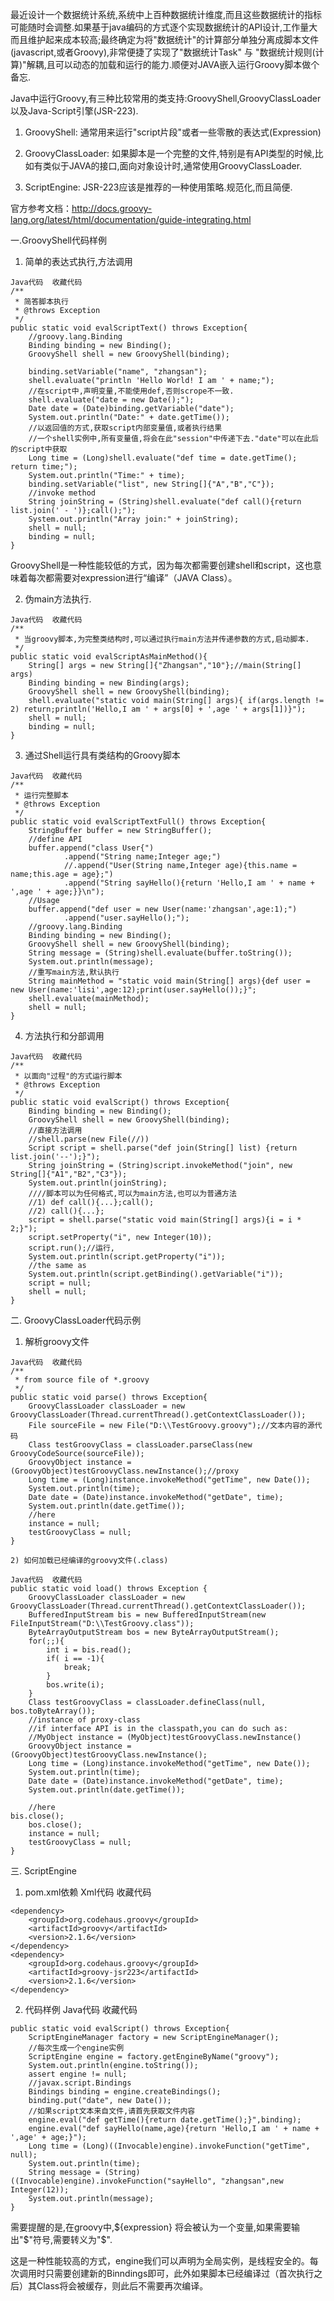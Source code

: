 最近设计一个数据统计系统,系统中上百种数据统计维度,而且这些数据统计的指标可能随时会调整.如果基于java编码的方式逐个实现数据统计的API设计,工作量大而且维护起来成本较高;最终确定为将"数据统计"的计算部分单独分离成脚本文件(javascript,或者Groovy),非常便捷了实现了"数据统计Task" 与 "数据统计规则(计算)"解耦,且可以动态的加载和运行的能力.顺便对JAVA嵌入运行Groovy脚本做个备忘.

Java中运行Groovy,有三种比较常用的类支持:GroovyShell,GroovyClassLoader以及Java-Script引擎(JSR-223).

1) GroovyShell: 通常用来运行"script片段"或者一些零散的表达式(Expression)

2) GroovyClassLoader: 如果脚本是一个完整的文件,特别是有API类型的时候,比如有类似于JAVA的接口,面向对象设计时,通常使用GroovyClassLoader.

3) ScriptEngine: JSR-223应该是推荐的一种使用策略.规范化,而且简便.

官方参考文档：http://docs.groovy-lang.org/latest/html/documentation/guide-integrating.html

一.GroovyShell代码样例

1) 简单的表达式执行,方法调用

```
Java代码  收藏代码
/** 
 * 简答脚本执行 
 * @throws Exception 
 */  
public static void evalScriptText() throws Exception{  
    //groovy.lang.Binding  
    Binding binding = new Binding();  
    GroovyShell shell = new GroovyShell(binding);  
      
    binding.setVariable("name", "zhangsan");  
    shell.evaluate("println 'Hello World! I am ' + name;");  
    //在script中,声明变量,不能使用def,否则scrope不一致.  
    shell.evaluate("date = new Date();");  
    Date date = (Date)binding.getVariable("date");  
    System.out.println("Date:" + date.getTime());  
    //以返回值的方式,获取script内部变量值,或者执行结果  
    //一个shell实例中,所有变量值,将会在此"session"中传递下去."date"可以在此后的script中获取  
    Long time = (Long)shell.evaluate("def time = date.getTime(); return time;");  
    System.out.println("Time:" + time);  
    binding.setVariable("list", new String[]{"A","B","C"});  
    //invoke method  
    String joinString = (String)shell.evaluate("def call(){return list.join(' - ')};call();");  
    System.out.println("Array join:" + joinString);  
    shell = null;  
    binding = null;  
}  
```
GroovyShell是一种性能较低的方式，因为每次都需要创建shell和script，这也意味着每次都需要对expression进行“编译”（JAVA Class）。

2)  伪main方法执行.

```
Java代码  收藏代码
/** 
 * 当groovy脚本,为完整类结构时,可以通过执行main方法并传递参数的方式,启动脚本. 
 */  
public static void evalScriptAsMainMethod(){  
    String[] args = new String[]{"Zhangsan","10"};//main(String[] args)  
    Binding binding = new Binding(args);  
    GroovyShell shell = new GroovyShell(binding);  
    shell.evaluate("static void main(String[] args){ if(args.length != 2) return;println('Hello,I am ' + args[0] + ',age ' + args[1])}");  
    shell = null;  
    binding = null;  
}  
```
3)  通过Shell运行具有类结构的Groovy脚本

```
Java代码  收藏代码
/** 
 * 运行完整脚本 
 * @throws Exception 
 */  
public static void evalScriptTextFull() throws Exception{  
    StringBuffer buffer = new StringBuffer();  
    //define API  
    buffer.append("class User{")  
            .append("String name;Integer age;")  
            //.append("User(String name,Integer age){this.name = name;this.age = age};")  
            .append("String sayHello(){return 'Hello,I am ' + name + ',age ' + age;}}\n");  
    //Usage  
    buffer.append("def user = new User(name:'zhangsan',age:1);")  
            .append("user.sayHello();");  
    //groovy.lang.Binding  
    Binding binding = new Binding();  
    GroovyShell shell = new GroovyShell(binding);  
    String message = (String)shell.evaluate(buffer.toString());  
    System.out.println(message);  
    //重写main方法,默认执行  
    String mainMethod = "static void main(String[] args){def user = new User(name:'lisi',age:12);print(user.sayHello());}";  
    shell.evaluate(mainMethod);  
    shell = null;  
}  
```
4)  方法执行和分部调用

```
Java代码  收藏代码
/** 
 * 以面向"过程"的方式运行脚本 
 * @throws Exception 
 */  
public static void evalScript() throws Exception{  
    Binding binding = new Binding();  
    GroovyShell shell = new GroovyShell(binding);  
    //直接方法调用  
    //shell.parse(new File(//))  
    Script script = shell.parse("def join(String[] list) {return list.join('--');}");  
    String joinString = (String)script.invokeMethod("join", new String[]{"A1","B2","C3"});  
    System.out.println(joinString);  
    ////脚本可以为任何格式,可以为main方法,也可以为普通方法  
    //1) def call(){...};call();  
    //2) call(){...};  
    script = shell.parse("static void main(String[] args){i = i * 2;}");  
    script.setProperty("i", new Integer(10));  
    script.run();//运行,  
    System.out.println(script.getProperty("i"));  
    //the same as  
    System.out.println(script.getBinding().getVariable("i"));  
    script = null;  
    shell = null;  
}  
```
二. GroovyClassLoader代码示例

1) 解析groovy文件
```
Java代码  收藏代码
/** 
 * from source file of *.groovy 
 */  
public static void parse() throws Exception{  
    GroovyClassLoader classLoader = new GroovyClassLoader(Thread.currentThread().getContextClassLoader());  
    File sourceFile = new File("D:\\TestGroovy.groovy");//文本内容的源代码  
    Class testGroovyClass = classLoader.parseClass(new GroovyCodeSource(sourceFile));  
    GroovyObject instance = (GroovyObject)testGroovyClass.newInstance();//proxy  
    Long time = (Long)instance.invokeMethod("getTime", new Date());  
    System.out.println(time);  
    Date date = (Date)instance.invokeMethod("getDate", time);  
    System.out.println(date.getTime());  
    //here  
    instance = null;  
    testGroovyClass = null;  
} 
``` 
    2) 如何加载已经编译的groovy文件(.class)
```
Java代码  收藏代码
public static void load() throws Exception {  
    GroovyClassLoader classLoader = new GroovyClassLoader(Thread.currentThread().getContextClassLoader());  
    BufferedInputStream bis = new BufferedInputStream(new FileInputStream("D:\\TestGroovy.class"));  
    ByteArrayOutputStream bos = new ByteArrayOutputStream();  
    for(;;){  
        int i = bis.read();  
        if( i == -1){  
            break;  
        }  
        bos.write(i);  
    }  
    Class testGroovyClass = classLoader.defineClass(null, bos.toByteArray());  
    //instance of proxy-class  
    //if interface API is in the classpath,you can do such as:  
    //MyObject instance = (MyObject)testGroovyClass.newInstance()  
    GroovyObject instance = (GroovyObject)testGroovyClass.newInstance();  
    Long time = (Long)instance.invokeMethod("getTime", new Date());  
    System.out.println(time);  
    Date date = (Date)instance.invokeMethod("getDate", time);  
    System.out.println(date.getTime());  
      
    //here  
bis.close();  
    bos.close();  
    instance = null;  
    testGroovyClass = null;  
}  
```
三. ScriptEngine
1) pom.xml依赖
Xml代码  收藏代码
```
<dependency>  
    <groupId>org.codehaus.groovy</groupId>  
    <artifactId>groovy</artifactId>  
    <version>2.1.6</version>  
</dependency>  
<dependency>  
    <groupId>org.codehaus.groovy</groupId>  
    <artifactId>groovy-jsr223</artifactId>  
    <version>2.1.6</version>  
</dependency>  
```
2) 代码样例
Java代码  收藏代码
```
public static void evalScript() throws Exception{  
    ScriptEngineManager factory = new ScriptEngineManager();  
    //每次生成一个engine实例  
    ScriptEngine engine = factory.getEngineByName("groovy");  
    System.out.println(engine.toString());  
    assert engine != null;  
    //javax.script.Bindings  
    Bindings binding = engine.createBindings();  
    binding.put("date", new Date());  
    //如果script文本来自文件,请首先获取文件内容  
    engine.eval("def getTime(){return date.getTime();}",binding);  
    engine.eval("def sayHello(name,age){return 'Hello,I am ' + name + ',age' + age;}");  
    Long time = (Long)((Invocable)engine).invokeFunction("getTime", null);  
    System.out.println(time);  
    String message = (String)((Invocable)engine).invokeFunction("sayHello", "zhangsan",new Integer(12));  
    System.out.println(message);  
}  
```
 需要提醒的是,在groovy中,${expression} 将会被认为一个变量,如果需要输出"$"符号,需要转义为"\$".   

 这是一种性能较高的方式，engine我们可以声明为全局实例，是线程安全的。每次调用时只需要创建新的Binndings即可，此外如果脚本已经编译过（首次执行之后）其Class将会被缓存，则此后不需要再次编译。
   